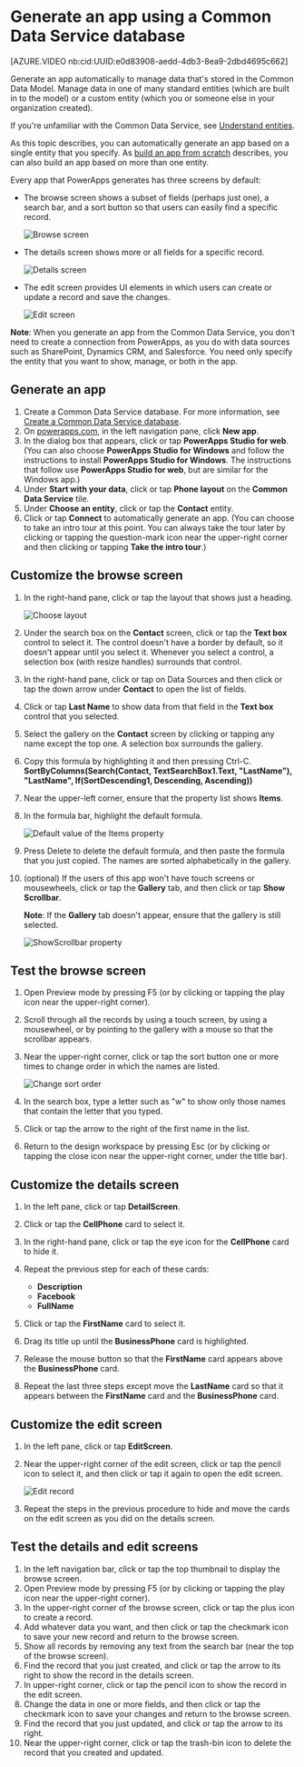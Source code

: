 <properties
	pageTitle="Generate an app using a Common Data Service database | Common Data Service"
	description="Generate an app to add, update, and delete records"
	services="powerapps"
	documentationCenter="na"
	authors="robinarh"
	manager="robinarh"
	editor=""
	tags=""/>

<tags
   ms.service="powerapps"
   ms.devlang="na"
   ms.topic="article"
   ms.tgt_pltfrm="na"
   ms.workload="na"
   ms.date="10/18/2016"
   ms.author="robinarh"/>

# Generate an app using a Common Data Service database #

[AZURE.VIDEO nb:cid:UUID:e0d83908-aedd-4db3-8ea9-2dbd4695c662]

Generate an app automatically to manage data that's stored in the Common Data Model. Manage data in one of many standard entities (which are built in to the model) or a custom entity (which you or someone else in your organization created).

If you're unfamiliar with the Common Data Service, see [Understand entities](data-platform-intro.md).

As this topic describes, you can automatically generate an app based on a single entity that you specify. As [build an app from scratch](data-platform-create-app-scratch.md) describes, you can also build an app based on more than one entity.

Every app that PowerApps generates has three screens by default:

- The browse screen shows a subset of fields (perhaps just one), a search bar, and a sort button so that users can easily find a specific record.

	![Browse screen](./media/data-platform-create-app/browse-screen.png)

- The details screen shows more or all fields for a specific record.

	![Details screen](./media/data-platform-create-app/details-screen.png)

- The edit screen provides UI elements in which users can create or update a record and save the changes.

	![Edit screen](./media/data-platform-create-app/edit-screen.png)

**Note**: When you generate an app from the Common Data Service, you don't need to create a connection from PowerApps, as you do with data sources such as SharePoint, Dynamics CRM, and Salesforce. You need only specify the entity that you want to show, manage, or both in the app.

## Generate an app ##
1. Create a Common Data Service database. For more information, see [Create a Common Data Service database](create-cdm-database.md).
1. On [powerapps.com](https://web.powerapps.com), in the left navigation pane, click **New app**.
1. In the dialog box that appears, click or tap **PowerApps Studio for web**. (You can also choose **PowerApps Studio for Windows** and follow the instructions to install **PowerApps Studio for Windows**. The instructions that follow use **PowerApps Studio for web**, but are similar for the Windows app.)
1. Under **Start with your data**, click or tap **Phone layout** on the **Common Data Service** tile.
1. Under **Choose an entity**, click or tap the **Contact** entity.
1. Click or tap **Connect** to automatically generate an app. (You can choose to take an intro tour at this point. You can always take the tour later by clicking or tapping the question-mark icon near the upper-right corner and then clicking or tapping **Take the intro tour**.)

## Customize the browse screen ##
1. In the right-hand pane, click or tap the layout that shows just a heading.

	![Choose layout](./media/data-platform-create-app/choose-layout.png)

1. Under the search box on the **Contact** screen, click or tap the **Text box** control to select it. The control doesn't have a border by default, so it doesn't appear until you select it. Whenever you select a control, a selection box (with resize handles) surrounds that control.
1. In the right-hand pane, click or tap on Data Sources and then click or tap the down arrow under **Contact** to open the list of fields.
1. Click or tap **Last Name** to show data from that field in the **Text box** control that you selected.
1. Select the gallery on the **Contact** screen by clicking or tapping any name except the top one. A selection box surrounds the gallery.
1. Copy this formula by highlighting it and then pressing Ctrl-C.
<br>**SortByColumns(Search(Contact, TextSearchBox1.Text, "LastName"), "LastName", If(SortDescending1, Descending, Ascending))**
1. Near the upper-left corner, ensure that the property list shows **Items**.
1. In the formula bar, highlight the default formula.

	![Default value of the Items property](./media/data-platform-create-app/default-items.png)

1. Press Delete to delete the default formula, and then paste the formula that you just copied.	The names are sorted alphabetically in the gallery.
1. (optional) If the users of this app won't have touch screens or mousewheels, click or tap the **Gallery** tab, and then click or tap **Show Scrollbar**.

	**Note**: If the **Gallery** tab doesn't appear, ensure that the gallery is still selected.

	![ShowScrollbar property](./media/data-platform-create-app/show-scrollbar.png)

## Test the browse screen ##
1. Open Preview mode by pressing F5 (or by clicking or tapping the play icon near the upper-right corner).
1. Scroll through all the records by using a touch screen, by using a mousewheel, or by pointing to the gallery with a mouse so that the scrollbar appears.
1. Near the upper-right corner, click or tap the sort button one or more times to change order in which the names are listed.

	![Change sort order](./media/data-platform-create-app/sort-button.png)

1. In the search box, type a letter such as "w" to show only those names that contain the letter that you typed.
1. Click or tap the arrow to the right of the first name in the list.
1. Return to the design workspace by pressing Esc (or by clicking or tapping the close icon near the upper-right corner, under the title bar).

## Customize the details screen ##
1. In the left pane, click or tap **DetailScreen**.
1. Click or tap the **CellPhone** card to select it.
1. In the right-hand pane, click or tap the eye icon for the **CellPhone** card to hide it.
1. Repeat the previous step for each of these cards:

	- **Description**
	- **Facebook**
	- **FullName**

1. Click or tap the **FirstName** card to select it.
1. Drag its title up until the **BusinessPhone** card is highlighted.
1. Release the mouse button so that the **FirstName** card appears above the **BusinessPhone** card.
1. Repeat the last three steps except move the **LastName** card so that it appears between the **FirstName** card and the **BusinessPhone** card.

## Customize the edit screen ##
1. In the left pane, click or tap **EditScreen**.
1. Near the upper-right corner of the edit screen, click or tap the pencil icon to select it, and then click or tap it again to open the edit screen.

	![Edit record](./media/data-platform-create-app/edit-record.png)

1. Repeat the steps in the previous procedure to hide and move the cards on the edit screen as you did on the details screen.

## Test the details and edit screens ##
1. In the left navigation bar, click or tap the top thumbnail to display the browse screen.
1. Open Preview mode by pressing F5 (or by clicking or tapping the play icon near the upper-right corner).
1. In the upper-right corner of the browse screen, click or tap the plus icon to create a record.
1. Add whatever data you want, and then click or tap the checkmark icon to save your new record and return to the browse screen.
1. Show all records by removing any text from the search bar (near the top of the browse screen).
1. Find the record that you just created, and click or tap the arrow to its right to show the record in the details screen.
1. In upper-right corner, click or tap the pencil icon to show the record in the edit screen.
1. Change the data in one or more fields, and then click or tap the checkmark icon to save your changes and return to the browse screen.
1. Find the record that you just updated, and click or tap the arrow to its right.
1. Near the upper-right corner, click or tap the trash-bin icon to delete the record that you created and updated.
